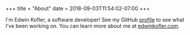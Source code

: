 +++
title = "About"
date = 2018-09-03T11:54:02-07:00
+++

I'm Edwin Kofler, a software developer! See my GitHub [profile](https://github.com/hyperupcall) to see what I've been working on. You can learn more about me at [edwinkofler.com](https://edwinkofler.com).
